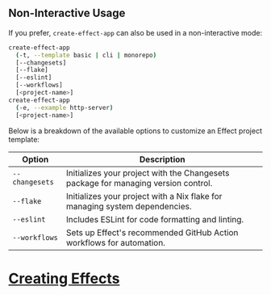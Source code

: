 ## Non-Interactive Usage

If you prefer, `create-effect-app` can also be used in a non-interactive mode:

```sh showLineNumbers=false
create-effect-app
  (-t, --template basic | cli | monorepo)
  [--changesets]
  [--flake]
  [--eslint]
  [--workflows]
  [<project-name>]
create-effect-app
  (-e, --example http-server)
  [<project-name>]
```

Below is a breakdown of the available options to customize an Effect project template:

| Option         | Description                                                                        |
| -------------- | ---------------------------------------------------------------------------------- |
| `--changesets` | Initializes your project with the Changesets package for managing version control. |
| `--flake`      | Initializes your project with a Nix flake for managing system dependencies.        |
| `--eslint`     | Includes ESLint for code formatting and linting.                                   |
| `--workflows`  | Sets up Effect's recommended GitHub Action workflows for automation.               |

# [Creating Effects](https://effect.website/docs/getting-started/creating-effects/)

